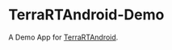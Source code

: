 # TerraRTAndroid-Demo

A Demo App for [TerraRTAndroid](https://docs.tryterra.co/reference/reference-stream-heart-rate-android-sdk).

